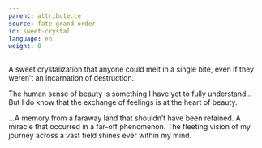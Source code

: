 ```yaml
---
parent: attribute.ce
source: fate-grand-order
id: sweet-crystal
language: en
weight: 0
---
```


A sweet crystalization that anyone could melt in a single bite, even if they weren’t an incarnation of destruction.

The human sense of beauty is something I have yet to fully understand…
But I do know that the exchange of feelings is at the heart of beauty.

…A memory from a faraway land that shouldn’t have been retained.
A miracle that occurred in a far-off phenomenon.
The fleeting vision of my journey across a vast field shines ever within my mind.
